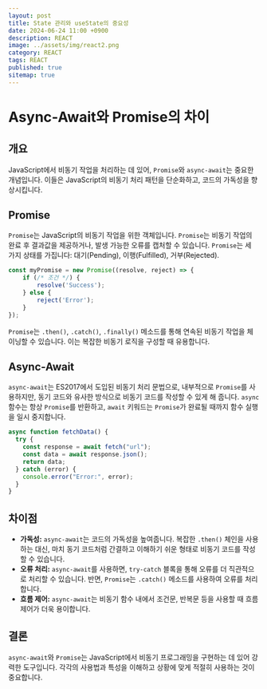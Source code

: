 ```yaml
---
layout: post
title: State 관리와 useState의 중요성
date: 2024-06-24 11:00 +0900
description: REACT
image: ../assets/img/react2.png
category: REACT
tags: REACT
published: true
sitemap: true
---
```


# Async-Await와 Promise의 차이

## 개요

JavaScript에서 비동기 작업을 처리하는 데 있어, `Promise`와 `async-await`는 중요한 개념입니다. 이들은 JavaScript의 비동기 처리 패턴을 단순화하고, 코드의 가독성을 향상시킵니다.

## Promise

`Promise`는 JavaScript의 비동기 작업을 위한 객체입니다. `Promise`는 비동기 작업의 완료 후 결과값을 제공하거나, 발생 가능한 오류를 캡처할 수 있습니다. `Promise`는 세 가지 상태를 가집니다: 대기(Pending), 이행(Fulfilled), 거부(Rejected).

```javascript
const myPromise = new Promise((resolve, reject) => {
    if (/* 조건 */) {
        resolve('Success');
    } else {
        reject('Error');
    }
});
```

`Promise`는 `.then()`, `.catch()`, `.finally()` 메소드를 통해 연속된 비동기 작업을 체이닝할 수 있습니다. 이는 복잡한 비동기 로직을 구성할 때 유용합니다.

## Async-Await

`async-await`는 ES2017에서 도입된 비동기 처리 문법으로, 내부적으로 `Promise`를 사용하지만, 동기 코드와 유사한 방식으로 비동기 코드를 작성할 수 있게 해 줍니다. `async` 함수는 항상 `Promise`를 반환하고, `await` 키워드는 `Promise`가 완료될 때까지 함수 실행을 일시 중지합니다.

```javascript
async function fetchData() {
  try {
    const response = await fetch("url");
    const data = await response.json();
    return data;
  } catch (error) {
    console.error("Error:", error);
  }
}
```

## 차이점

- **가독성:** `async-await`는 코드의 가독성을 높여줍니다. 복잡한 `.then()` 체인을 사용하는 대신, 마치 동기 코드처럼 간결하고 이해하기 쉬운 형태로 비동기 코드를 작성할 수 있습니다.
- **오류 처리:** `async-await`를 사용하면, `try-catch` 블록을 통해 오류를 더 직관적으로 처리할 수 있습니다. 반면, `Promise`는 `.catch()` 메소드를 사용하여 오류를 처리합니다.
- **흐름 제어:** `async-await`는 비동기 함수 내에서 조건문, 반복문 등을 사용할 때 흐름 제어가 더욱 용이합니다.

## 결론

`async-await`와 `Promise`는 JavaScript에서 비동기 프로그래밍을 구현하는 데 있어 강력한 도구입니다. 각각의 사용법과 특성을 이해하고 상황에 맞게 적절히 사용하는 것이 중요합니다.
